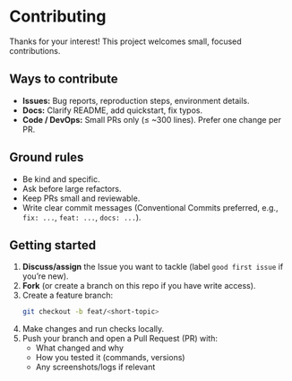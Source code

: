 # Contributing

Thanks for your interest! This project welcomes small, focused contributions.

## Ways to contribute
- **Issues:** Bug reports, reproduction steps, environment details.
- **Docs:** Clarify README, add quickstart, fix typos.
- **Code / DevOps:** Small PRs only (≤ ~300 lines). Prefer one change per PR.

## Ground rules
- Be kind and specific.
- Ask before large refactors.
- Keep PRs small and reviewable.
- Write clear commit messages (Conventional Commits preferred, e.g., `fix: ...`, `feat: ...`, `docs: ...`).

## Getting started
1. **Discuss/assign** the Issue you want to tackle (label `good first issue` if you’re new).
2. **Fork** (or create a branch on this repo if you have write access).
3. Create a feature branch:
   ```bash
   git checkout -b feat/<short-topic>
   ```
4. Make changes and run checks locally.
5. Push your branch and open a Pull Request (PR) with:
   - What changed and why
   - How you tested it (commands, versions)
   - Any screenshots/logs if relevant